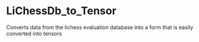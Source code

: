 # LiChessDb_to_Tensor
Converts data from the lichess evaluation database into a form that is easily converted into tensors
